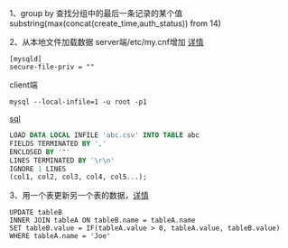 1、group by 查找分组中的最后一条记录的某个值
   substring(max(concat(create_time,auth_status)) from 14)

2、从本地文件加载数据
   server端/etc/my.cnf增加 [详情](https://computingforgeeks.com/how-to-solve-mysql-server-is-running-with-the-secure-file-priv-error/)
   ```
   [mysqld]
   secure-file-priv = ""
   ```
   client端
   ```
   mysql --local-infile=1 -u root -p1
   ```
   [sql](https://dev.mysql.com/doc/refman/5.7/en/load-data.html)
   ```sql
   LOAD DATA LOCAL INFILE 'abc.csv' INTO TABLE abc
FIELDS TERMINATED BY ',' 
ENCLOSED BY '"' 
LINES TERMINATED BY '\r\n'
IGNORE 1 LINES
(col1, col2, col3, col4, col5...);
```

3、用一个表更新另一个表的数据，[详情](https://stackoverflow.com/questions/11709043/mysql-update-column-with-value-from-another-table)
   ```
   UPDATE tableB
INNER JOIN tableA ON tableB.name = tableA.name
SET tableB.value = IF(tableA.value > 0, tableA.value, tableB.value)
WHERE tableA.name = 'Joe'
```
